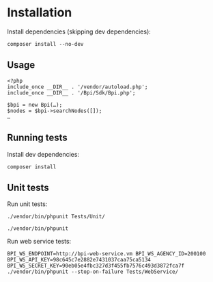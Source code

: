 Installation
============

Install dependencies (skipping dev dependencies):

```
composer install --no-dev
```

Usage
------------

```
<?php
include_once __DIR__ . '/vendor/autoload.php';
include_once __DIR__ . '/Bpi/Sdk/Bpi.php';

$bpi = new Bpi(…);
$nodes = $bpi->searchNodes([]);
…
```

Running tests
-------------

Install dev dependencies:

```
composer install
```

## Unit tests

Run unit tests:

```
./vendor/bin/phpunit Tests/Unit/
```

```
./vendor/bin/phpunit
```

Run web service tests:

```
BPI_WS_ENDPOINT=http://bpi-web-service.vm BPI_WS_AGENCY_ID=200100 BPI_WS_API_KEY=98c645c7e2882e7431037caa75ca5134 BPI_WS_SECRET_KEY=90eb05e4fbc327d3f455fb7576c493d3872fca7f ./vendor/bin/phpunit --stop-on-failure Tests/WebService/
```
